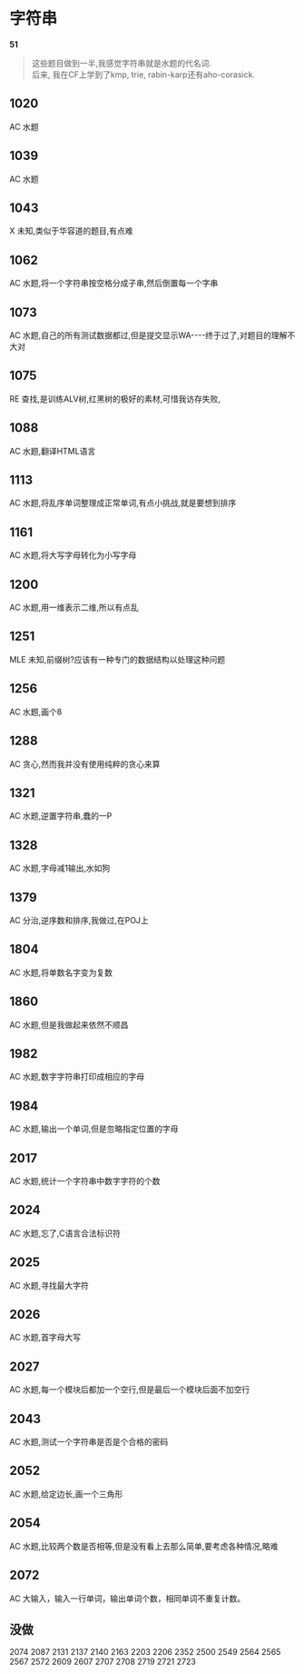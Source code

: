 # 字符串
**51**

> 这些题目做到一半,我感觉字符串就是水题的代名词.</br>
> 后来, 我在CF上学到了kmp, trie, rabin-karp还有aho-corasick.

## 1020
AC 水题

## 1039
AC 水题

## 1043
X 未知,类似于华容道的题目,有点难

## 1062
AC 水题,将一个字符串按空格分成子串,然后倒置每一个字串

## 1073
AC 水题,自己的所有测试数据都过,但是提交显示WA----终于过了,对题目的理解不大对

## 1075
RE 查找,是训练ALV树,红黑树的极好的素材,可惜我访存失败,

## 1088
AC 水题,翻译HTML语言

## 1113
AC 水题,将乱序单词整理成正常单词,有点小挑战,就是要想到排序

## 1161
AC 水题,将大写字母转化为小写字母

## 1200
AC 水题,用一维表示二维,所以有点乱

## 1251
MLE 未知,前缀树?应该有一种专门的数据结构以处理这种问题

## 1256
AC 水题,画个8

## 1288
AC 贪心,然而我并没有使用纯粹的贪心来算

## 1321
AC 水题,逆置字符串,蠢的一P

## 1328
AC 水题,字母减1输出,水如狗

## 1379
AC 分治,逆序数和排序,我做过,在POJ上

## 1804
AC 水题,将单数名字变为复数

## 1860
AC 水题,但是我做起来依然不顺昌

## 1982
AC 水题,数字字符串打印成相应的字母

## 1984
AC 水题,输出一个单词,但是忽略指定位置的字母

## 2017
AC 水题,统计一个字符串中数字字符的个数

## 2024
AC 水题,忘了,C语言合法标识符

## 2025
AC 水题,寻找最大字符

## 2026
AC 水题,首字母大写

## 2027
AC 水题,每一个模块后都加一个空行,但是最后一个模块后面不加空行

## 2043
AC 水题,测试一个字符串是否是个合格的密码

## 2052
AC 水题,给定边长,画一个三角形

## 2054
AC 水题,比较两个数是否相等,但是没有看上去那么简单,要考虑各种情况,略难

## 2072
AC 大输入，输入一行单词，输出单词个数，相同单词不重复计数。

## 没做
2074
2087
2131
2137
2140
2163
2203
2206
2352
2500
2549
2564
2565
2567
2572
2609
2607
2707
2708
2719
2721
2723
